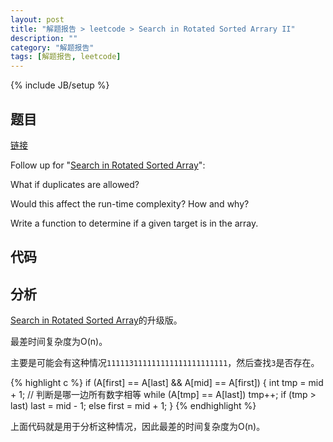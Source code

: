 ```yaml
---
layout: post
title: "解题报告 > leetcode > Search in Rotated Sorted Arrary II"
description: ""
category: "解题报告"
tags: [解题报告, leetcode]
---
```

{% include JB/setup %}

## 题目

[链接](https://oj.leetcode.com/problems/search-in-rotated-sorted-array-ii/)

Follow up for "[Search in Rotated Sorted Array](http://myspes.info/%E8%A7%A3%E9%A2%98%E6%8A%A5%E5%91%8A/2014/10/16/search_in_rotated_sorted_arrary/)":

What if duplicates are allowed?

Would this affect the run-time complexity? How and why?

Write a function to determine if a given target is in the array.

<!--more-->

## 代码

<script src="https://gist.github.com/squirrel20/d39872d7f73fb57ac23b.js"></script>

## 分析

[Search in Rotated Sorted Array](http://myspes.info/%E8%A7%A3%E9%A2%98%E6%8A%A5%E5%91%8A/2014/10/16/search_in_rotated_sorted_arrary/)的升级版。

最差时间复杂度为O(n)。

主要是可能会有这种情况`111113111111111111111111111`，然后查找`3`是否存在。

{% highlight c %}
if (A[first] == A[last] && A[mid] == A[first]) {
    int tmp = mid + 1;
    // 判断是哪一边所有数字相等
    while (A[tmp] == A[last]) tmp++;
    if (tmp > last)
        last = mid - 1;
    else
        first = mid + 1;
}
{% endhighlight %}

上面代码就是用于分析这种情况，因此最差的时间复杂度为O(n)。
